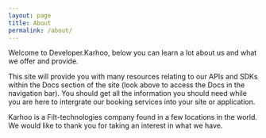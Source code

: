 ```yaml
---
layout: page
title: About
permalink: /about/
---
```


Welcome to Developer.Karhoo, below you can learn a lot about us and what we offer and provide.

This site will provide you with many resources relating to our APIs and SDKs within the Docs section of the site (look above to access the Docs in the navigation bar). You should get all the information you should need while you are here to intergrate our booking services into your site or application.

Karhoo is a Filt-technologies company found in a few locations in the world. We would like to thank you for taking an interest in what we have.

